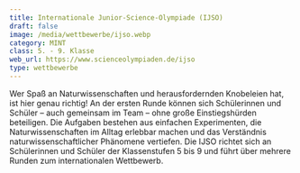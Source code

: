 ```yaml
---
title: Internationale Junior-Science-Olympiade (IJSO)
draft: false
image: /media/wettbewerbe/ijso.webp
category: MINT
class: 5. - 9. Klasse
web_url: https://www.scienceolympiaden.de/ijso
type: wettbewerbe
---
```

Wer Spaß an Naturwissenschaften und herausfordernden Knobeleien hat, ist hier genau richtig! An der ersten Runde können sich Schülerinnen und Schüler – auch gemeinsam im Team – ohne große Einstiegshürden beteiligen. Die Aufgaben bestehen aus einfachen Experimenten, die Naturwissenschaften im Alltag erlebbar machen und das Verständnis naturwissenschaftlicher Phänomene vertiefen. Die IJSO richtet sich an Schülerinnen und Schüler der Klassenstufen 5 bis 9 und führt über mehrere Runden zum internationalen Wettbewerb.
